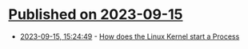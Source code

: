 # [Published on 2023-09-15](index.md)

* [2023-09-15, 15:24:49](https://lobste.rs/s/cip7dc/how_does_linux_kernel_start_process) - [How does the Linux Kernel start a Process](https://iq.thc.org/how-does-linux-start-a-process)
